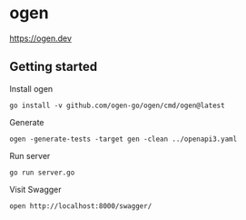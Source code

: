 # ogen

https://ogen.dev

## Getting started

Install ogen
```shell
go install -v github.com/ogen-go/ogen/cmd/ogen@latest
```

Generate
```shell
ogen -generate-tests -target gen -clean ../openapi3.yaml
```

Run server
```shell
go run server.go
```

Visit Swagger
```shell
open http://localhost:8000/swagger/
```
